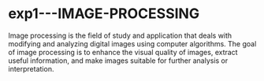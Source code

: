 # exp1---IMAGE-PROCESSING

Image processing is the field of study and application that deals with modifying and analyzing digital images using computer algorithms. The goal of image processing is to enhance the visual quality of images, extract useful information, and make images suitable for further analysis or interpretation.
